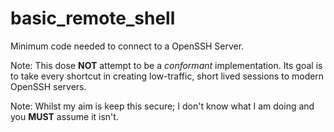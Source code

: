 # basic_remote_shell

Minimum code needed to connect to a OpenSSH Server.

Note: This dose **NOT** attempt to be a _conformant_ implementation. Its goal is to take every shortcut in creating low-traffic, short lived sessions to modern OpenSSH servers.

Note: Whilst my aim is keep this secure; I don't know what I am doing and you **MUST** assume it isn't.



